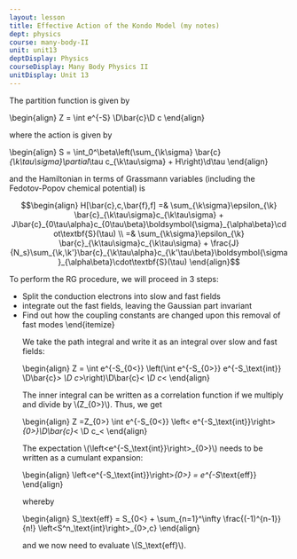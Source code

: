 ```yaml
---
layout: lesson
title: Effective Action of the Kondo Model (my notes)
dept: physics
course: many-body-II
unit: unit13
deptDisplay: Physics
courseDisplay: Many Body Physics II
unitDisplay: Unit 13
---
```

The partition function is given by 

$$$$\begin{align}
Z = \int e^{-S} \D\bar{c}\D c
\end{align}$$$$

where the action is given by

$$$$\begin{align}
S = \int_0^\beta\left(\sum_{\k\sigma} \bar{c}_{\k\tau\sigma}\partial_\tau c_{\k\tau\sigma} + H\right)\d\tau
\end{align}$$$$

and the Hamiltonian in terms of Grassmann variables (including the Fedotov-Popov chemical potential) is 

$$\begin{align}
H[\bar{c},c,\bar{f},f] =& \sum_{\k\sigma}\epsilon_{\k} \bar{c}_{\k\tau\sigma}c_{\k\tau\sigma} + J\bar{c}_{0\tau\alpha}c_{0\tau\beta}\boldsymbol{\sigma}_{\alpha\beta}\cdot\textbf{S}(\tau) \\
=& \sum_{\k\sigma}\epsilon_{\k} \bar{c}_{\k\tau\sigma}c_{\k\tau\sigma} + \frac{J}{N_s}\sum_{\k,\k'}\bar{c}_{\k\tau\alpha}c_{\k'\tau\beta}\boldsymbol{\sigma}_{\alpha\beta}\cdot\textbf{S}(\tau)
\end{align}$$

To perform the RG procedure, we will proceed in 3 steps:

<ul>
<li> Split the conduction electrons into slow and fast fields
</li> 
 <li> integrate out the fast fields, leaving the Gaussian part invariant
</li> 
 <li> Find out how the coupling constants are changed upon this removal of fast modes
\end{itemize}

We take the path integral and write it as an integral over slow and fast fields:

$$$$\begin{align}
Z = \int e^{-S_{0<}} \left(\int e^{-S_{0>}} e^{-S_\text{int}} \D\bar{c}_> \D c_>\right)\D\bar{c}_< \D c_<
\end{align}$$$$

The inner integral can be written as a correlation function if we multiply and divide by \\(Z_{0>}\\). Thus, we get 

$$$$\begin{align}
Z =Z_{0>} \int e^{-S_{0<}} \left< e^{-S_\text{int}}\right>_{0>}\D\bar{c}_< \D c_<
\end{align}$$$$

The expectation \\(\left<e^{-S_\text{int}}\right>_{0>}\\) needs to be written as a cumulant expansion:

$$$$\begin{align}
\left<e^{-S_\text{int}}\right>_{0>} = e^{-S_\text{eff}}
\end{align}$$$$

whereby 

$$$$\begin{align}
S_\text{eff} = S_{0<} + \sum_{n=1}^\infty \frac{(-1)^{n-1}}{n!} \left<S^n_\text{int}\right>_{0>,c}
\end{align}$$$$

and we now need to evaluate \\(S_\text{eff}\\). 


